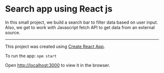 # Search app using React js

In this small project, we build a search bar to filter data based on user input. Also, we get to work with Javascript fetch API to get data from an external source.

---
This project was created using [Create React App](https://github.com/facebook/create-react-app).

To run the app: `npm start`

Open [http://localhost:3000](http://localhost:3000) to view it in the browser.
